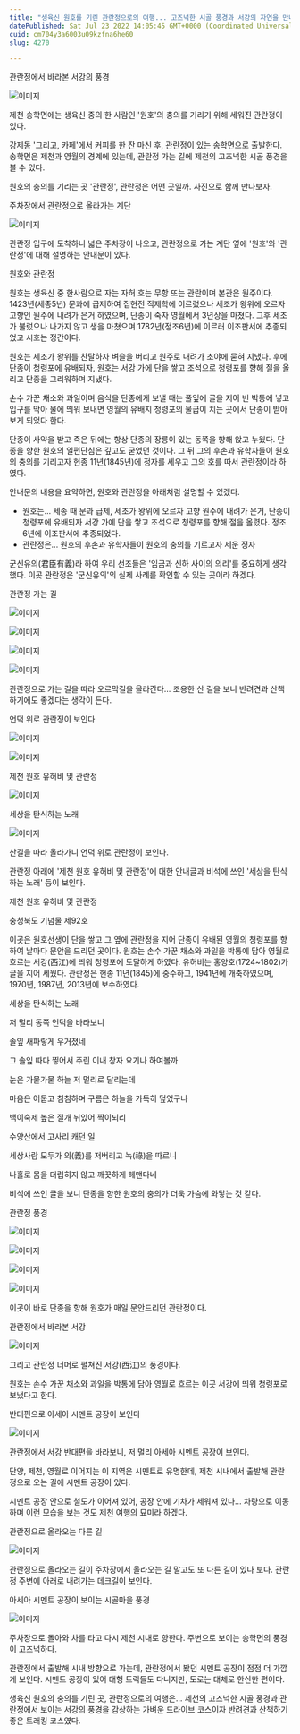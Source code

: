 ```yaml
---
title: "생육신 원호를 기린 관란정으로의 여행... 고즈넉한 시골 풍경과 서강의 자연을 만나다"
datePublished: Sat Jul 23 2022 14:05:45 GMT+0000 (Coordinated Universal Time)
cuid: cm704y3a6003u09kzfna6he60
slug: 4270

---
```



관란정에서 바라본 서강의 풍경

![이미지](https://cdn.hashnode.com/res/hashnode/image/upload/v1739257355417/e4870a08-baf1-49db-8d1c-f36a998b0b2a.jpeg)

제천 송학면에는 생육신 중의 한 사람인 '원호'의 충의를 기리기 위해 세워진 관란정이 있다.

강제동 '그리고, 카페'에서 커피를 한 잔 마신 후, 관란정이 있는 송학면으로 출발한다. 송학면은 제천과 영월의 경계에 있는데, 관란정 가는 길에 제천의 고즈넉한 시골 풍경을 볼 수 있다.

원호의 충의를 기리는 곳 '관란정', 관란정은 어떤 곳일까. 사진으로 함께 만나보자.

주차장에서 관란정으로 올라가는 계단

![이미지](https://cdn.hashnode.com/res/hashnode/image/upload/v1739257357501/d8ac75e9-de22-4222-8c14-098db1a497af.jpeg)

관란정 입구에 도착하니 넓은 주차장이 나오고, 관란정으로 가는 계단 옆에 '원호'와 '관란정'에 대해 설명하는 안내문이 있다.

원호와 관란정

원호는 생육신 중 한사람으로 자는 자허 호는 무항 또는 관란이며 본관은 원주이다. 1423년(세종5년) 문과에 급제하여 집현전 직제학에 이르렀으나 세조가 왕위에 오르자 고향인 원주에 내려가 은거 하였으며, 단종이 죽자 영월에서 3년상을 마쳤다. 그후 세조가 불렀으나 나가지 않고 생을 마쳤으며 1782년(정조6년)에 이르러 이조판서에 추종되었고 시호는 정간이다.

원호는 세조가 왕위를 찬탈하자 벼슬을 버리고 원주로 내려가 초야에 묻혀 지냈다. 후에 단종이 청령포에 유배되자, 원호는 서강 가에 단을 쌓고 조석으로 청령포를 향해 절을 올리고 단종을 그리워하며 지냈다.

손수 가꾼 채소와 과일이며 음식을 단종에게 보낼 때는 풀잎에 글을 지어 빈 박통에 넣고 입구를 막아 물에 띄워 보내면 영월의 유배지 청령포의 물굽이 치는 곳에서 단종이 받아보게 되었다 한다.

단종이 사약을 받고 죽은 뒤에는 항상 단종의 장릉이 있는 동쪽을 향해 앉고 누웠다. 단종을 향한 원호의 일편단심은 깊고도 굳었던 것이다. 그 뒤 그의 후손과 유학자들이 원호의 충의를 기리고자 현종 11년(1845년)에 정자를 세우고 그의 호를 따서 관란정이라 하였다.

안내문의 내용을 요약하면, 원호와 관란정을 아래처럼 설명할 수 있겠다.

- 원호는... 세종 때 문과 급제, 세조가 왕위에 오르자 고향 원주에 내려가 은거, 단종이 청령포에 유배되자 서강 가에 단을 쌓고 조석으로 청령포를 향해 절을 올렸다. 정조 6년에 이조판서에 추종되었다.
- 관란정은... 원호의 후손과 유학자들이 원호의 충의를 기르고자 세운 정자

군신유의(君臣有義)라 하여 우리 선조들은 '임금과 신하 사이의 의리'를 중요하게 생각했다. 이곳 관란정은 '군신유의'의 실제 사례를 확인할 수 있는 곳이라 하겠다.

관란정 가는 길

![이미지](https://cdn.hashnode.com/res/hashnode/image/upload/v1739257359664/258ead3e-5077-427b-99cf-88f3f609500f.jpeg)

![이미지](https://cdn.hashnode.com/res/hashnode/image/upload/v1739257362400/a53dea03-01c0-4434-9857-eeedfb17bf5a.jpeg)

![이미지](https://cdn.hashnode.com/res/hashnode/image/upload/v1739257364890/c453b55e-993f-4773-83f4-5a417a0e9d45.jpeg)

![이미지](https://cdn.hashnode.com/res/hashnode/image/upload/v1739257367291/385fc6d2-65b4-4c2e-aafd-bd9299265d17.jpeg)

관란정으로 가는 길을 따라 오르막길을 올라간다... 조용한 산 길을 보니 반려견과 산책하기에도 좋겠다는 생각이 든다.

언덕 위로 관란정이 보인다

![이미지](https://cdn.hashnode.com/res/hashnode/image/upload/v1739257369927/b83a57f2-0dd8-42fd-a14f-c521ad4b33ba.jpeg)

![이미지](https://cdn.hashnode.com/res/hashnode/image/upload/v1739257372082/e4806ea0-f47f-4d80-8583-d849d393a5f8.jpeg)

제천 원호 유허비 및 관란정

![이미지](https://cdn.hashnode.com/res/hashnode/image/upload/v1739257374392/bda4037a-9a68-4b62-80c5-8f7062f30f62.jpeg)

세상을 탄식하는 노래

![이미지](https://cdn.hashnode.com/res/hashnode/image/upload/v1739257376658/f1aa8e31-3fb5-4b6d-a009-921ab955f2b4.jpeg)

산길을 따라 올라가니 언덕 위로 관란정이 보인다.

관란정 아래에 '제천 원호 유허비 및 관란정'에 대한 안내글과 비석에 쓰인 '세상을 탄식하는 노래' 등이 보인다.

제천 원호 유허비 및 관란정

충청북도 기념물 제92호

이곳은 원호선생이 단을 쌓고 그 옆에 관란정을 지어 단종이 유배된 영월의 청령포를 향하여 날마다 문안을 드리던 곳이다. 원호는 손수 가꾼 채소와 과일을 박통에 담아 영월로 흐르는 서강(西江)에 띄워 청령포에 도달하게 하였다. 유허비는 홍양호(1724~1802)가 글을 지어 세웠다. 관란정은 헌종 11년(1845)에 중수하고, 1941년에 개축하였으며, 1970년, 1987년, 2013년에 보수하였다.

세상을 탄식하는 노래

저 멀리 동쪽 언덕을 바라보니

솔잎 새파랗게 우거졌네

그 솔잎 따다 찧어서 주린 이내 창자 요기나 하여볼까

눈은 가물가물 하늘 저 멀리로 달리는데

마음은 어둡고 침침하며 구름은 하늘을 가득히 덮었구나

백이숙제 높은 절개 뉘있어 짝이되리

수양산에서 고사리 캐던 일

세상사람 모두가 의(義)를 저버리고 녹(祿)을 따르니

나홀로 몸을 더럽히지 않고 깨끗하게 헤맨다네

비석에 쓰인 글을 보니 단종을 향한 원호의 충의가 더욱 가슴에 와닿는 것 같다.

관란정 풍경

![이미지](https://cdn.hashnode.com/res/hashnode/image/upload/v1739257378769/ed3e8fa5-edaf-4165-a7e9-0fcc0c3cbec6.jpeg)

![이미지](https://cdn.hashnode.com/res/hashnode/image/upload/v1739257381380/2af6df40-e52e-466a-b7e8-718372ddd71c.jpeg)

![이미지](https://cdn.hashnode.com/res/hashnode/image/upload/v1739257383555/66b5b6f4-097d-4c23-b125-bbe3d3e40a9b.jpeg)

![이미지](https://cdn.hashnode.com/res/hashnode/image/upload/v1739257385732/dc9989b1-316a-47a7-a34c-d768057657f3.jpeg)

이곳이 바로 단종을 향해 원호가 매일 문안드리던 관란정이다.

관란정에서 바라본 서강

![이미지](https://cdn.hashnode.com/res/hashnode/image/upload/v1739257388015/7ce3c862-6306-45f5-94a1-1ffd34b773cc.jpeg)

그리고 관란정 너머로 펼쳐진 서강(西江)의 풍경이다.

원호는 손수 가꾼 채소와 과일을 박통에 담아 영월로 흐르는 이곳 서강에 띄워 청령포로 보냈다고 한다.

반대편으로 아세아 시멘트 공장이 보인다

![이미지](https://cdn.hashnode.com/res/hashnode/image/upload/v1739257390028/ab984793-95f6-403a-bd0f-dbd1aaaddcd6.jpeg)

관란정에서 서강 반대편을 바라보니, 저 멀리 아세아 시멘트 공장이 보인다.

단양, 제천, 영월로 이어지는 이 지역은 시멘트로 유명한데, 제천 시내에서 출발해 관란정으로 오는 길에 시멘트 공장이 있다.

시멘트 공장 안으로 철도가 이어져 있어, 공장 안에 기차가 세워져 있다... 차량으로 이동하며 이런 모습을 보는 것도 제천 여행의 묘미라 하겠다.

관란정으로 올라오는 다른 길

![이미지](https://cdn.hashnode.com/res/hashnode/image/upload/v1739257392137/9e80be7d-ed33-4b7f-baf1-a13fffcda167.jpeg)

관란정으로 올라오는 길이 주차장에서 올라오는 길 말고도 또 다른 길이 있나 보다. 관란정 주변에 아래로 내려가는 데크길이 보인다.

아세아 시멘트 공장이 보이는 시골마을 풍경

![이미지](https://cdn.hashnode.com/res/hashnode/image/upload/v1739257393954/210604b8-58c6-4066-98ed-f5b8cf9029eb.jpeg)

주차장으로 돌아와 차를 타고 다시 제천 시내로 향한다. 주변으로 보이는 송학면의 풍경이 고즈넉하다.

관란정에서 출발해 시내 방향으로 가는데, 관란정에서 봤던 시멘트 공장이 점점 더 가깝게 보인다. 시멘트 공장이 있어 대형 트럭들도 다니지만, 도로는 대체로 한산한 편이다.

생육신 원호의 충의를 기린 곳, 관란정으로의 여행은... 제천의 고즈넉한 시골 풍경과 관란정에서 보이는 서강의 풍경을 감상하는 가벼운 드라이브 코스이자 반려견과 산책하기 좋은 트래킹 코스였다.